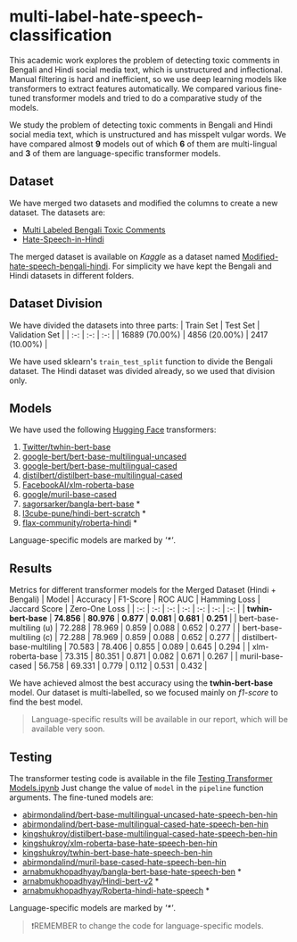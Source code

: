 # multi-label-hate-speech-classification
This academic work explores the problem of detecting toxic comments in Bengali and Hindi social media text, which is unstructured and inflectional. Manual filtering is hard and inefficient, so we use deep learning models like transformers to extract features automatically. We compared various fine-tuned transformer models and tried to do a comparative study of the models.

We study the problem of detecting toxic comments in Bengali and Hindi social media text, which is unstructured and has misspelt vulgar words. We have compared almost **9** models out of which **6** of them are multi-lingual and **3** of them are language-specific transformer models.

## Dataset
We have merged two datasets and modified the columns to create a new dataset. The datasets are:
- [Multi Labeled Bengali Toxic Comments](https://www.kaggle.com/datasets/tanveerbelaliut/multi-labeled-bengali-toxic-comments)
- [Hate-Speech-in-Hindi](https://www.kaggle.com/datasets/harithapliyal/hate-speech-in-hindi)

The merged dataset is available on *Kaggle* as a dataset named [Modified-hate-speech-bengali-hindi](https://www.kaggle.com/datasets/abirmondal/modified-hate-speech-bengali-hindi). For simplicity we have kept the Bengali and Hindi datasets in different folders.

## Dataset Division
We have divided the datasets into three parts:
| Train Set | Test Set | Validation Set |
| :-: | :-: | :-: |
| 16889 (70.00%) | 4856 (20.00%) | 2417 (10.00%) |

We have used sklearn's `train_test_split` function to divide the Bengali dataset. The Hindi dataset was divided already, so we used that division only.

## Models
We have used the following [Hugging Face](https://huggingface.co/) transformers:
1. [Twitter/twhin-bert-base](https://huggingface.co/Twitter/twhin-bert-base)
2. [google-bert/bert-base-multilingual-uncased](https://huggingface.co/google-bert/bert-base-multilingual-uncased)
3. [google-bert/bert-base-multilingual-cased](https://huggingface.co/google-bert/bert-base-multilingual-cased)
4. [distilbert/distilbert-base-multilingual-cased](distilbert/distilbert-base-multilingual-cased)
5. [FacebookAI/xlm-roberta-base](https://huggingface.co/FacebookAI/xlm-roberta-base)
6. [google/muril-base-cased](https://huggingface.co/google/muril-base-cased)
7. [sagorsarker/bangla-bert-base](https://huggingface.co/sagorsarker/bangla-bert-base) \*
8. [l3cube-pune/hindi-bert-scratch](https://huggingface.co/l3cube-pune/hindi-bert-scratch) \*
9. [flax-community/roberta-hindi](https://huggingface.co/flax-community/roberta-hindi) \*

Language-specific models are marked by *'\*'*.

## Results
Metrics for different transformer models for the Merged Dataset (Hindi + Bengali)
| Model | Accuracy | F1-Score | ROC AUC | Hamming Loss | Jaccard Score | Zero-One Loss |
| :-: | :-: | :-: | :-: | :-: | :-: | :-: |
| **twhin-bert-base** | **74.856** | **80.976** | **0.877** | **0.081** | **0.681** | **0.251** |
| bert-base-multiling (u) | 72.288 | 78.969 | 0.859 | 0.088 | 0.652 | 0.277 |
| bert-base-multiling (c) | 72.288 | 78.969 | 0.859 | 0.088 | 0.652 | 0.277 |
| distilbert-base-multiling | 70.583 | 78.406 | 0.855 | 0.089 | 0.645 | 0.294 |
| xlm-roberta-base | 73.315 | 80.351 | 0.871 | 0.082 | 0.671 | 0.267 |
| muril-base-cased | 56.758 | 69.331 | 0.779 | 0.112 | 0.531 | 0.432 |

We have achieved almost the best accuracy using the **twhin-bert-base** model. Our dataset is multi-labelled, so we focused mainly on *f1-score* to find the best model.

> Language-specific results will be available in our report, which will be available very soon.

## Testing
The transformer testing code is available in the file [Testing Transformer Models.ipynb](/testing-codes/Testing%20Transformer%20Models.ipynb)
Just change the value of `model` in the `pipeline` function arguments.
The fine-tuned models are:
* [abirmondalind/bert-base-multilingual-uncased-hate-speech-ben-hin](https://huggingface.co/abirmondalind/bert-base-multilingual-uncased-hate-speech-ben-hin)
* [abirmondalind/bert-base-multilingual-cased-hate-speech-ben-hin](https://huggingface.co/abirmondalind/bert-base-multilingual-cased-hate-speech-ben-hin)
* [kingshukroy/distilbert-base-multilingual-cased-hate-speech-ben-hin](https://huggingface.co/kingshukroy/distilbert-base-multilingual-cased-hate-speech-ben-hin)
* [kingshukroy/xlm-roberta-base-hate-speech-ben-hin](https://huggingface.co/kingshukroy/xlm-roberta-base-hate-speech-ben-hin)
* [kingshukroy/twhin-bert-base-hate-speech-ben-hin](https://huggingface.co/kingshukroy/twhin-bert-base-hate-speech-ben-hin)
* [abirmondalind/muril-base-cased-hate-speech-ben-hin](https://huggingface.co/abirmondalind/muril-base-cased-hate-speech-ben-hin)
* [arnabmukhopadhyay/bangla-bert-base-hate-speech-ben](https://huggingface.co/arnabmukhopadhyay/bangla-bert-base-hate-speech-ben) \*
* [arnabmukhopadhyay/Hindi-bert-v2](https://huggingface.co/arnabmukhopadhyay/Hindi-bert-v2) \*
* [arnabmukhopadhyay/Roberta-hindi-hate-speech](https://huggingface.co/arnabmukhopadhyay/Roberta-hindi-hate-speech) \*

Language-specific models are marked by *'\*'*.

> ❗REMEMBER to change the code for language-specific models.
